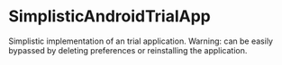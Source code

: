 SimplisticAndroidTrialApp
=========================

Simplistic implementation of an trial application.
Warning: can be easily bypassed by deleting preferences or reinstalling the application.
